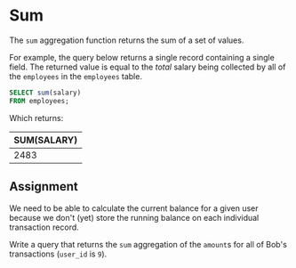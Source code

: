 # Sum

The `sum` aggregation function returns the sum of a set of values.

For example, the query below returns a single record containing a single field. The returned value is equal to the *total* salary being collected by all of the `employees` in the `employees` table.

```SQL
SELECT sum(salary)
FROM employees;
```

Which returns:

| SUM(SALARY) |
| ----------- |
| 2483        |

## Assignment

We need to be able to calculate the current balance for a given user because we don't (yet) store the running balance on each individual transaction record. 

Write a query that returns the `sum` aggregation of the `amount`s for all of Bob's transactions (`user_id` is `9`).
